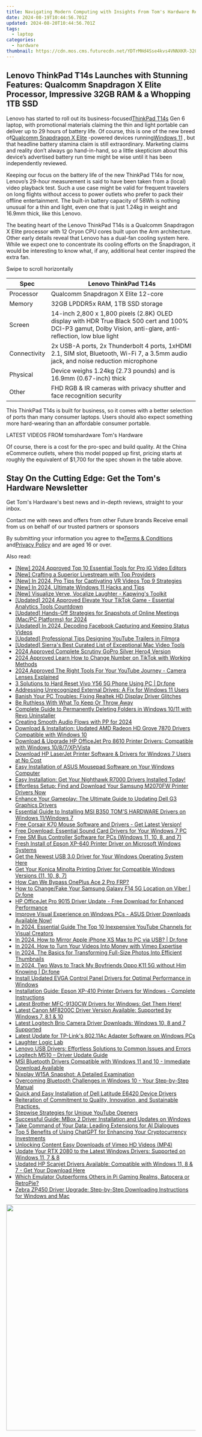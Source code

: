 ```yaml
---
title: Navigating Modern Computing with Insights From Tom's Hardware Review
date: 2024-08-19T10:44:56.701Z
updated: 2024-08-20T10:44:56.701Z
tags:
  - laptop
categories:
  - hardware
thumbnail: https://cdn.mos.cms.futurecdn.net/YDTrMHd4Sse4kvs4VNNXKR-320-80.jpg
---
```


## Lenovo ThinkPad T14s Launches with Stunning Features: Qualcomm Snapdragon X Elite Processor, Impressive 32GB RAM & a Whopping 1TB SSD

Lenovo has started to roll out its business-focused[ThinkPad T14s](https://weibo.com/u/1617785922) Gen 6 laptop, with promotional materials claiming the thin and light portable can deliver up to 29 hours of battery life. Of course, this is one of the new breed of[Qualcomm Snapdragon X Elite](https://tools.techidaily.com) \-powered devices running[Windows 11](https://tools.techidaily.com) , but that headline battery stamina claim is still extraordinary. Marketing claims and reality don’t always go hand-in-hand, so a little skepticism about this device’s advertised battery run time might be wise until it has been independently reviewed.

 Keeping our focus on the battery life of the new ThinkPad T14s for now, Lenovo’s 29-hour measurement is said to have been taken from a (local) video playback test. Such a use case might be valid for frequent travelers on long flights without access to power outlets who prefer to pack their offline entertainment. The built-in battery capacity of 58Wh is nothing unusual for a thin and light, even one that is just 1.24kg in weight and 16.9mm thick, like this Lenovo.

 The beating heart of the Lenovo ThinkPad T14s is a Qualcomm Snapdragon X Elite processor with 12 Oryon CPU cores built upon the Arm architecture. Other early details reveal that Lenovo has a dual-fan cooling system here. While we expect one to concentrate its cooling efforts on the Snapdragon, it would be interesting to know what, if any, additional heat center inspired the extra fan.

 Swipe to scroll horizontally

| Spec         | Lenovo ThinkPad T14s                                                                                                                                           |
| ------------ | -------------------------------------------------------------------------------------------------------------------------------------------------------------- |
| Processor    | Qualcomm Snapdragon X Elite 12-core                                                                                                                            |
| Memory       | 32GB LPDDR5x RAM, 1TB SSD storage                                                                                                                              |
| Screen       | 14-inch 2,800 x 1,800 pixels (2.8K) OLED display with HDR True Black 500 cert and 100% DCI-P3 gamut, Dolby Vision, anti-glare, anti-reflection, low blue light |
| Connectivity | 2x USB-A ports, 2x Thunderbolt 4 ports, 1xHDMI 2.1, SIM slot, Bluetooth, Wi-Fi 7, a 3.5mm audio jack, and noise reduction microphone                           |
| Physical     | Device weighs 1.24kg (2.73 pounds) and is 16.9mm (0.67-inch) thick                                                                                             |
| Other        | FHD RGB & IR cameras with privacy shutter and face recognition security                                                                                        |

 This ThinkPad T14s is built for business, so it comes with a better selection of ports than many consumer laptops. Users should also expect something more hard-wearing than an affordable consumer portable.

 LATEST VIDEOS FROM tomshardware Tom's Hardware

 Of course, there is a cost for the pro-spec and build quality. At the China eCommerce outlets, where this model popped up first, pricing starts at roughly the equivalent of $1,700 for the spec shown in the table above.

## Stay On the Cutting Edge: Get the Tom's Hardware Newsletter

 Get Tom's Hardware's best news and in-depth reviews, straight to your inbox.

 Contact me with news and offers from other Future brands  Receive email from us on behalf of our trusted partners or sponsors

 By submitting your information you agree to the[Terms & Conditions](https://futureplc.com/terms-conditions/) and[Privacy Policy](https://futureplc.com/privacy-policy/) and are aged 16 or over.

<ins class="adsbygoogle"
     style="display:block"
     data-ad-format="autorelaxed"
     data-ad-client="ca-pub-7571918770474297"
     data-ad-slot="1223367746"></ins>



<ins class="adsbygoogle"
     style="display:block"
     data-ad-client="ca-pub-7571918770474297"
     data-ad-slot="8358498916"
     data-ad-format="auto"
     data-full-width-responsive="true"></ins>

<span class="atpl-alsoreadstyle">Also read:</span>
<div><ul>
<li><a href="https://instagram-video-files.techidaily.com/new-2024-approved-top-10-essential-tools-for-pro-ig-video-editors/"><u>[New] 2024 Approved  Top 10 Essential Tools for Pro IG Video Editors</u></a></li>
<li><a href="https://extra-resources.techidaily.com/new-crafting-a-superior-livestream-with-top-providers/"><u>[New] Crafting a Superior Livestream with Top Providers</u></a></li>
<li><a href="https://vp-tips.techidaily.com/new-in-2024-pro-tips-for-captivating-vr-videos-top-9-strategies/"><u>[New] In 2024, Pro Tips for Captivating VR Videos  Top 9 Strategies</u></a></li>
<li><a href="https://vp-tips.techidaily.com/new-in-2024-ultimate-windows-11-hacks-and-tips/"><u>[New] In 2024, Ultimate Windows 11 Hacks and Tips</u></a></li>
<li><a href="https://fox-info.techidaily.com/new-visualize-verve-vocalize-laughter-kapwings-toolkit/"><u>[New] Visualize Verve, Vocalize Laughter - Kapwing's Toolkit</u></a></li>
<li><a href="https://tiktok-videos.techidaily.com/updated-2024-approved-elevate-your-tiktok-game-essential-analytics-tools-countdown/"><u>[Updated] 2024 Approved  Elevate Your TikTok Game - Essential Analytics Tools Countdown</u></a></li>
<li><a href="https://video-capture.techidaily.com/updated-hands-off-strategies-for-snapshots-of-online-meetings-macpc-platforms-for-2024/"><u>[Updated] Hands-Off Strategies for Snapshots of Online Meetings (Mac/PC Platforms) for 2024</u></a></li>
<li><a href="https://facebook-videos.techidaily.com/updated-in-2024-decoding-facebook-capturing-and-keeping-status-videos/"><u>[Updated] In 2024, Decoding Facebook  Capturing and Keeping Status Videos</u></a></li>
<li><a href="https://facebook-video-share.techidaily.com/updated-professional-tips-designing-youtube-trailers-in-filmora/"><u>[Updated] Professional Tips  Designing YouTube Trailers in Filmora</u></a></li>
<li><a href="https://extra-approaches.techidaily.com/updated-sierras-best-curated-list-of-exceptional-mac-video-tools/"><u>[Updated] Sierra's Best  Curated List of Exceptional Mac Video Tools</u></a></li>
<li><a href="https://extra-hints.techidaily.com/2024-approved-complete-scrutiny-gopro-silver-hero4-version/"><u>2024 Approved  Complete Scrutiny  GoPro Silver Hero4 Version</u></a></li>
<li><a href="https://fox-boxes.techidaily.com/2024-approved-learn-how-to-change-number-on-tiktok-with-working-methods/"><u>2024 Approved  Learn How to Change Number on TikTok with Working Methods</u></a></li>
<li><a href="https://youtube-help.techidaily.com/2024-approved-the-right-tools-for-your-youtube-journey-camera-lenses-explained/"><u>2024 Approved  The Right Tools For Your YouTube Journey - Camera Lenses Explained</u></a></li>
<li><a href="https://phone-solutions.techidaily.com/3-solutions-to-hard-reset-vivo-y56-5g-phone-using-pc-drfone-by-drfone-reset-android-reset-android/"><u>3 Solutions to Hard Reset Vivo Y56 5G Phone Using PC | Dr.fone</u></a></li>
<li><a href="https://hardware-help.techidaily.com/addressing-unrecognized-external-drives-a-fix-for-windows-11-users/"><u>Addressing Unrecognized External Drives: A Fix for Windows 11 Users</u></a></li>
<li><a href="https://hardware-help.techidaily.com/banish-your-pc-troubles-fixing-realtek-hd-display-driver-glitches/"><u>Banish Your PC Troubles: Fixing Realtek HD Display Driver Glitches</u></a></li>
<li><a href="https://hardware-help.techidaily.com/be-ruthless-with-what-to-keep-or-throw-away/"><u>Be Ruthless With What To Keep Or Throw Away</u></a></li>
<li><a href="https://win-forum.techidaily.com/complete-guide-to-permanently-deleting-folders-in-windows-1011-with-revo-uninstaller/"><u>Complete Guide to Permanently Deleting Folders in Windows 10/11 with Revo Uninstaller</u></a></li>
<li><a href="https://fox-hovers.techidaily.com/creating-smooth-audio-flows-with-pp-for-2024/"><u>Creating Smooth Audio Flows with PP for 2024</u></a></li>
<li><a href="https://hardware-help.techidaily.com/download-and-installation-updated-amd-radeon-hd-grove-7870-drivers-compatible-with-windows-10/"><u>Download & Installation: Updated AMD Radeon HD Grove 7870 Drivers Compatible with Windows 10</u></a></li>
<li><a href="https://hardware-help.techidaily.com/download-and-upgrade-hp-officejet-pro-8610-printer-drivers-compatible-with-windows-1087xpvista/"><u>Download & Upgrade HP OfficeJet Pro 8610 Printer Drivers: Compatible with Windows 10/8/7/XP/Vista</u></a></li>
<li><a href="https://hardware-help.techidaily.com/download-hp-laserjet-printer-software-and-drivers-for-windows-7-users-at-no-cost/"><u>Download HP LaserJet Printer Software & Drivers for Windows 7 Users at No Cost</u></a></li>
<li><a href="https://hardware-help.techidaily.com/easy-installation-of-asus-mousepad-software-on-your-windows-computer/"><u>Easy Installation of ASUS Mousepad Software on Your Windows Computer</u></a></li>
<li><a href="https://hardware-help.techidaily.com/easy-installation-get-your-nighthawk-r7000-drivers-installed-today/"><u>Easy Installation: Get Your Nighthawk R7000 Drivers Installed Today!</u></a></li>
<li><a href="https://hardware-help.techidaily.com/1722965542412-effortless-setup-find-and-download-your-samsung-m2070fw-printer-drivers-now/"><u>Effortless Setup: Find and Download Your Samsung M2070FW Printer Drivers Now</u></a></li>
<li><a href="https://hardware-help.techidaily.com/enhance-your-gameplay-the-ultimate-guide-to-updating-dell-g3-graphics-drivers/"><u>Enhance Your Gameplay: The Ultimate Guide to Updating Dell G3 Graphics Drivers</u></a></li>
<li><a href="https://hardware-help.techidaily.com/essential-guide-to-installing-msi-b350-toms-hardware-drivers-on-windows-11windows-7/"><u>Essential Guide to Installing MSI B350 TOM'S HARDWARE Drivers on Windows 11/Windows 7</u></a></li>
<li><a href="https://hardware-help.techidaily.com/free-corsair-k70-mouse-software-and-drivers-get-latest-version/"><u>Free Corsair K70 Mouse Software and Drivers - Get Latest Version!</u></a></li>
<li><a href="https://hardware-help.techidaily.com/free-download-essential-sound-card-drivers-for-your-windows-7-pc/"><u>Free Download: Essential Sound Card Drivers for Your Windows 7 PC</u></a></li>
<li><a href="https://hardware-help.techidaily.com/free-sm-bus-controller-software-for-pcs-windows-11-10-8-and-7/"><u>Free SM Bus Controller Software for PCs (Windows 11, 10, 8, and 7)</u></a></li>
<li><a href="https://hardware-help.techidaily.com/fresh-install-of-epson-xp-640-printer-driver-on-microsoft-windows-systems/"><u>Fresh Install of Epson XP-640 Printer Driver on Microsoft Windows Systems</u></a></li>
<li><a href="https://hardware-help.techidaily.com/get-the-newest-usb-30-driver-for-your-windows-operating-system-here/"><u>Get the Newest USB 3.0 Driver for Your Windows Operating System Here</u></a></li>
<li><a href="https://hardware-help.techidaily.com/get-your-konica-minolta-printing-driver-for-compatible-windows-versions-11-10-8-7/"><u>Get Your Konica Minolta Printing Driver for Compatible Windows Versions (11, 10, 8, 7)</u></a></li>
<li><a href="https://android-frp.techidaily.com/how-can-we-bypass-oneplus-ace-2-pro-frp-by-drfone-android/"><u>How Can We Bypass OnePlus Ace 2 Pro FRP?</u></a></li>
<li><a href="https://location-social.techidaily.com/how-to-changefake-your-samsung-galaxy-f14-5g-location-on-viber-drfone-by-drfone-virtual-android/"><u>How to Change/Fake Your Samsung Galaxy F14 5G Location on Viber | Dr.fone</u></a></li>
<li><a href="https://hardware-help.techidaily.com/hp-officejet-pro-9015-driver-update-free-download-for-enhanced-performance/"><u>HP OfficeJet Pro 9015 Driver Update - Free Download for Enhanced Performance</u></a></li>
<li><a href="https://hardware-help.techidaily.com/improve-visual-experience-on-windows-pcs-asus-driver-downloads-available-now/"><u>Improve Visual Experience on Windows PCs - ASUS Driver Downloads Available Now!</u></a></li>
<li><a href="https://youtube-videos.techidaily.com/in-2024-essential-guide-the-top-10-inexpensive-youtube-channels-for-visual-creators/"><u>In 2024, Essential Guide  The Top 10 Inexpensive YouTube Channels for Visual Creators</u></a></li>
<li><a href="https://screen-mirror.techidaily.com/in-2024-how-to-mirror-apple-iphone-xs-max-to-pc-via-usb-drfone-by-drfone-ios/"><u>In 2024, How to Mirror Apple iPhone XS Max to PC via USB? | Dr.fone</u></a></li>
<li><a href="https://vimeo-videos.techidaily.com/in-2024-how-to-turn-your-videos-into-money-with-vimeo-expertise/"><u>In 2024, How to Turn Your Videos Into Money with Vimeo Expertise</u></a></li>
<li><a href="https://vimeo-videos.techidaily.com/in-2024-the-basics-for-transforming-full-size-photos-into-efficient-thumbnails/"><u>In 2024, The Basics for Transforming Full-Size Photos Into Efficient Thumbnails</u></a></li>
<li><a href="https://android-location-track.techidaily.com/in-2024-two-ways-to-track-my-boyfriends-oppo-k11-5g-without-him-knowing-drfone-by-drfone-virtual-android/"><u>In 2024, Two Ways to Track My Boyfriends Oppo K11 5G without Him Knowing | Dr.fone</u></a></li>
<li><a href="https://hardware-help.techidaily.com/install-updated-evga-control-panel-drivers-for-optimal-performance-in-windows/"><u>Install Updated EVGA Control Panel Drivers for Optimal Performance in Windows</u></a></li>
<li><a href="https://hardware-help.techidaily.com/installation-guide-epson-xp-410-printer-drivers-for-windows-complete-instructions/"><u>Installation Guide: Epson XP-410 Printer Drivers for Windows - Complete Instructions</u></a></li>
<li><a href="https://hardware-help.techidaily.com/1722976406740-latest-brother-mfc-9130cw-drivers-for-windows-get-them-here/"><u>Latest Brother MFC-9130CW Drivers for Windows: Get Them Here!</u></a></li>
<li><a href="https://hardware-help.techidaily.com/latest-canon-mf8200c-driver-version-available-supported-by-windows-7-81-and-10/"><u>Latest Canon MF8200C Driver Version Available: Supported by Windows 7, 8.1 & 10</u></a></li>
<li><a href="https://hardware-help.techidaily.com/latest-logitech-brio-camera-driver-downloads-windows-10-8-and-7-supported/"><u>Latest Logitech Brio Camera Driver Downloads: Windows 10, 8 and 7 Supported</u></a></li>
<li><a href="https://hardware-help.techidaily.com/1722964280657-latest-update-for-tp-links-80211ac-adapter-software-on-windows-pcs/"><u>Latest Update for TP-Link's 802.11Ac Adapter Software on Windows PCs</u></a></li>
<li><a href="https://fox-blue.techidaily.com/laughter-logic-lab/"><u>Laughter Logic Lab</u></a></li>
<li><a href="https://hardware-help.techidaily.com/lenovo-usb-drivers-effortless-solutions-to-common-issues-and-errors/"><u>Lenovo USB Drivers: Effortless Solutions to Common Issues and Errors</u></a></li>
<li><a href="https://hardware-help.techidaily.com/1722978458102-logitech-m510-driver-update-guide/"><u>Logitech M510 – Driver Update Guide</u></a></li>
<li><a href="https://hardware-help.techidaily.com/msi-bluetooth-drivers-compatible-with-windows-11-and-10-immediate-download-available/"><u>MSI Bluetooth Drivers Compatible with Windows 11 and 10 - Immediate Download Available</u></a></li>
<li><a href="https://buynow-info.techidaily.com/nixplay-w15a-snapshot-a-detailed-examination/"><u>Nixplay W15A Snapshot: A Detailed Examination</u></a></li>
<li><a href="https://hardware-help.techidaily.com/overcoming-bluetooth-challenges-in-windows-10-your-step-by-step-manual/"><u>Overcoming Bluetooth Challenges in Windows 10 - Your Step-by-Step Manual</u></a></li>
<li><a href="https://hardware-help.techidaily.com/quick-and-easy-installation-of-dell-latitude-e6420-device-drivers/"><u>Quick and Easy Installation of Dell Latitude E6420 Device Drivers</u></a></li>
<li><a href="https://hardware-help.techidaily.com/reiteration-of-commitment-to-quality-innovation-and-sustainable-practices/"><u>Reiteration of Commitment to Quality, Innovation, and Sustainable Practices.</u></a></li>
<li><a href="https://youtube-sure.techidaily.com/ise-strategies-for-unique-youtube-openers/"><u>Stepwise Strategies for Unique YouTube Openers</u></a></li>
<li><a href="https://hardware-help.techidaily.com/successful-guide-mbox-2-driver-installation-and-updates-on-windows/"><u>Successful Guide: MBox 2 Driver Installation and Updates on Windows</u></a></li>
<li><a href="https://tech-hub.techidaily.com/take-command-of-your-data-leading-extensions-for-ai-dialogues/"><u>Take Command of Your Data: Leading Extensions for AI Dialogues</u></a></li>
<li><a href="https://tech-hub.techidaily.com/top-5-benefits-of-using-chatgpt-for-enhancing-your-cryptocurrency-investments/"><u>Top 5 Benefits of Using ChatGPT for Enhancing Your Cryptocurrency Investments</u></a></li>
<li><a href="https://vimeo-videos.techidaily.com/unlocking-content-easy-downloads-of-vimeo-hd-videos-mp4/"><u>Unlocking Content  Easy Downloads of Vimeo HD Videos (MP4)</u></a></li>
<li><a href="https://hardware-help.techidaily.com/update-your-rtx-2080-to-the-latest-windows-drivers-supported-on-windows-11-7-and-8/"><u>Update Your RTX 2080 to the Latest Windows Drivers: Supported on Windows 11, 7 & 8</u></a></li>
<li><a href="https://hardware-help.techidaily.com/1722960599880-updated-hp-scanjet-drivers-available-compatible-with-windows-11-8-and-7-get-your-download-here/"><u>Updated HP Scanjet Drivers Available: Compatible with Windows 11, 8 & 7 - Get Your Download Here</u></a></li>
<li><a href="https://games-able.techidaily.com/which-emulator-outperforms-others-in-pi-gaming-realms-batocera-or-retropie/"><u>Which Emulator Outperforms Others in Pi Gaming Realms, Batocera or RetroPie?</u></a></li>
<li><a href="https://hardware-help.techidaily.com/zebra-zp450-driver-upgrade-step-by-step-downloading-instructions-for-windows-and-mac/"><u>Zebra ZP450 Driver Upgrade: Step-by-Step Downloading Instructions for Windows and Mac</u></a></li>
</ul></div>

<!-- affiliate ads begin -->
<a href="https://appsumo.8odi.net/c/5597632/2075482/7443" target="_top" id="2075482"><img src="//a.impactradius-go.com/display-ad/7443-2075482" border="0" alt="" width="1200" height="600"/></a><img height="0" width="0" src="https://appsumo.8odi.net/i/5597632/2075482/7443" style="position:absolute;visibility:hidden;" border="0" />
<!-- affiliate ads end -->
